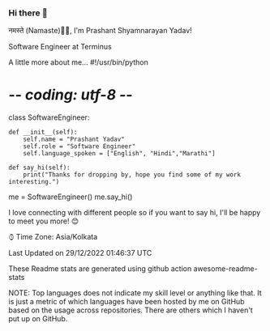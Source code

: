 ### Hi there 👋

<!--
**yadavprashant510/yadavprashant510** is a ✨ _special_ ✨ repository because its `README.md` (this file) appears on your GitHub profile.

Here are some ideas to get you started:

- 🔭 I’m currently working on ...
- 🌱 I’m currently learning ...
- 👯 I’m looking to collaborate on ...
- 🤔 I’m looking for help with ...
- 💬 Ask me about ...
- 📫 How to reach me: ...
- 😄 Pronouns: ...
- ⚡ Fun fact: ...
-->

 नमस्ते (Namaste)🙏🏻, I'm Prashant Shyamnarayan Yadav!

Software Engineer at Terminus

A little more about me...
#!/usr/bin/python
# -*- coding: utf-8 -*-


class SoftwareEngineer:

    def __init__(self):
        self.name = "Prashant Yadav"
        self.role = "Software Engineer"
        self.language_spoken = ["English", "Hindi","Marathi"]

    def say_hi(self):
        print("Thanks for dropping by, hope you find some of my work interesting.")


me = SoftwareEngineer()
me.say_hi()

I love connecting with different people so if you want to say hi, I'll be happy to meet you more! 😊

⌚︎ Time Zone: Asia/Kolkata


Last Updated on 29/12/2022 01:46:37 UTC

These Readme stats are generated using github action awesome-readme-stats

NOTE: Top languages does not indicate my skill level or anything like that. It is just a metric of which languages have been hosted by me on GitHub based on the usage across repositories. There are others which I haven't put up on GitHub.
